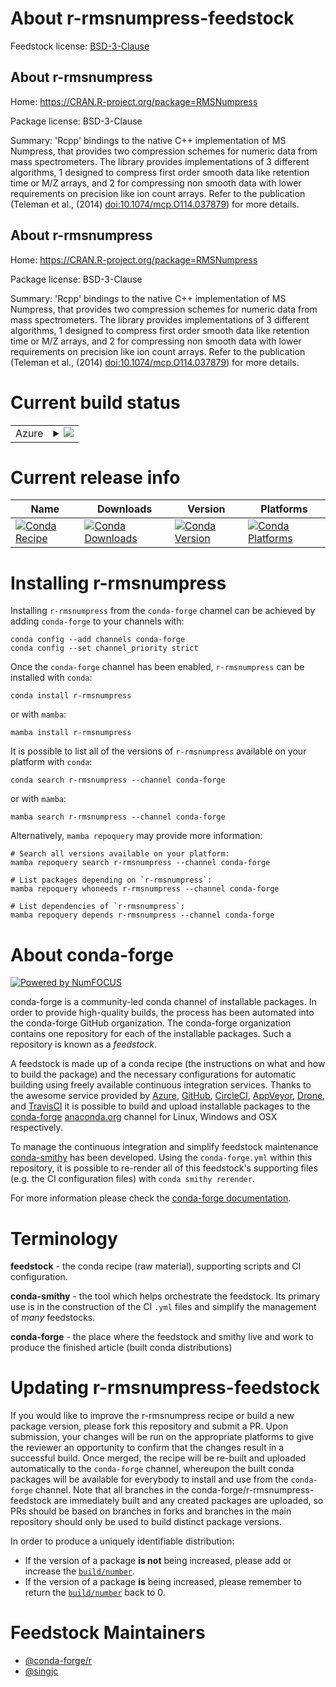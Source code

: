 About r-rmsnumpress-feedstock
=============================

Feedstock license: [BSD-3-Clause](https://github.com/conda-forge/r-rmsnumpress-feedstock/blob/main/LICENSE.txt)


About r-rmsnumpress
-------------------

Home: https://CRAN.R-project.org/package=RMSNumpress

Package license: BSD-3-Clause

Summary: 'Rcpp' bindings to the native C++ implementation of MS Numpress, that provides two compression schemes for numeric data from mass spectrometers. The library provides implementations of 3 different algorithms, 1 designed to compress first order smooth data like retention time or M/Z arrays, and 2 for compressing non smooth data with lower requirements on precision like ion count arrays. Refer to the publication (Teleman et al., (2014) <doi:10.1074/mcp.O114.037879>) for more details.

About r-rmsnumpress
-------------------

Home: https://CRAN.R-project.org/package=RMSNumpress

Package license: BSD-3-Clause

Summary: 'Rcpp' bindings to the native C++ implementation of MS Numpress, that provides two compression schemes for numeric data from mass spectrometers. The library provides implementations of 3 different algorithms, 1 designed to compress first order smooth data like retention time or M/Z arrays, and 2 for compressing non smooth data with lower requirements on precision like ion count arrays. Refer to the publication (Teleman et al., (2014) <doi:10.1074/mcp.O114.037879>) for more details.

Current build status
====================


<table>
    
  <tr>
    <td>Azure</td>
    <td>
      <details>
        <summary>
          <a href="https://dev.azure.com/conda-forge/feedstock-builds/_build/latest?definitionId=11983&branchName=main">
            <img src="https://dev.azure.com/conda-forge/feedstock-builds/_apis/build/status/r-rmsnumpress-feedstock?branchName=main">
          </a>
        </summary>
        <table>
          <thead><tr><th>Variant</th><th>Status</th></tr></thead>
          <tbody><tr>
              <td>linux_64_r_base4.3</td>
              <td>
                <a href="https://dev.azure.com/conda-forge/feedstock-builds/_build/latest?definitionId=11983&branchName=main">
                  <img src="https://dev.azure.com/conda-forge/feedstock-builds/_apis/build/status/r-rmsnumpress-feedstock?branchName=main&jobName=linux&configuration=linux%20linux_64_r_base4.3" alt="variant">
                </a>
              </td>
            </tr><tr>
              <td>linux_64_r_base4.4</td>
              <td>
                <a href="https://dev.azure.com/conda-forge/feedstock-builds/_build/latest?definitionId=11983&branchName=main">
                  <img src="https://dev.azure.com/conda-forge/feedstock-builds/_apis/build/status/r-rmsnumpress-feedstock?branchName=main&jobName=linux&configuration=linux%20linux_64_r_base4.4" alt="variant">
                </a>
              </td>
            </tr><tr>
              <td>osx_64_r_base4.3</td>
              <td>
                <a href="https://dev.azure.com/conda-forge/feedstock-builds/_build/latest?definitionId=11983&branchName=main">
                  <img src="https://dev.azure.com/conda-forge/feedstock-builds/_apis/build/status/r-rmsnumpress-feedstock?branchName=main&jobName=osx&configuration=osx%20osx_64_r_base4.3" alt="variant">
                </a>
              </td>
            </tr><tr>
              <td>osx_64_r_base4.4</td>
              <td>
                <a href="https://dev.azure.com/conda-forge/feedstock-builds/_build/latest?definitionId=11983&branchName=main">
                  <img src="https://dev.azure.com/conda-forge/feedstock-builds/_apis/build/status/r-rmsnumpress-feedstock?branchName=main&jobName=osx&configuration=osx%20osx_64_r_base4.4" alt="variant">
                </a>
              </td>
            </tr><tr>
              <td>win_64_r_base4.3</td>
              <td>
                <a href="https://dev.azure.com/conda-forge/feedstock-builds/_build/latest?definitionId=11983&branchName=main">
                  <img src="https://dev.azure.com/conda-forge/feedstock-builds/_apis/build/status/r-rmsnumpress-feedstock?branchName=main&jobName=win&configuration=win%20win_64_r_base4.3" alt="variant">
                </a>
              </td>
            </tr><tr>
              <td>win_64_r_base4.4</td>
              <td>
                <a href="https://dev.azure.com/conda-forge/feedstock-builds/_build/latest?definitionId=11983&branchName=main">
                  <img src="https://dev.azure.com/conda-forge/feedstock-builds/_apis/build/status/r-rmsnumpress-feedstock?branchName=main&jobName=win&configuration=win%20win_64_r_base4.4" alt="variant">
                </a>
              </td>
            </tr>
          </tbody>
        </table>
      </details>
    </td>
  </tr>
</table>

Current release info
====================

| Name | Downloads | Version | Platforms |
| --- | --- | --- | --- |
| [![Conda Recipe](https://img.shields.io/badge/recipe-r--rmsnumpress-green.svg)](https://anaconda.org/conda-forge/r-rmsnumpress) | [![Conda Downloads](https://img.shields.io/conda/dn/conda-forge/r-rmsnumpress.svg)](https://anaconda.org/conda-forge/r-rmsnumpress) | [![Conda Version](https://img.shields.io/conda/vn/conda-forge/r-rmsnumpress.svg)](https://anaconda.org/conda-forge/r-rmsnumpress) | [![Conda Platforms](https://img.shields.io/conda/pn/conda-forge/r-rmsnumpress.svg)](https://anaconda.org/conda-forge/r-rmsnumpress) |

Installing r-rmsnumpress
========================

Installing `r-rmsnumpress` from the `conda-forge` channel can be achieved by adding `conda-forge` to your channels with:

```
conda config --add channels conda-forge
conda config --set channel_priority strict
```

Once the `conda-forge` channel has been enabled, `r-rmsnumpress` can be installed with `conda`:

```
conda install r-rmsnumpress
```

or with `mamba`:

```
mamba install r-rmsnumpress
```

It is possible to list all of the versions of `r-rmsnumpress` available on your platform with `conda`:

```
conda search r-rmsnumpress --channel conda-forge
```

or with `mamba`:

```
mamba search r-rmsnumpress --channel conda-forge
```

Alternatively, `mamba repoquery` may provide more information:

```
# Search all versions available on your platform:
mamba repoquery search r-rmsnumpress --channel conda-forge

# List packages depending on `r-rmsnumpress`:
mamba repoquery whoneeds r-rmsnumpress --channel conda-forge

# List dependencies of `r-rmsnumpress`:
mamba repoquery depends r-rmsnumpress --channel conda-forge
```


About conda-forge
=================

[![Powered by
NumFOCUS](https://img.shields.io/badge/powered%20by-NumFOCUS-orange.svg?style=flat&colorA=E1523D&colorB=007D8A)](https://numfocus.org)

conda-forge is a community-led conda channel of installable packages.
In order to provide high-quality builds, the process has been automated into the
conda-forge GitHub organization. The conda-forge organization contains one repository
for each of the installable packages. Such a repository is known as a *feedstock*.

A feedstock is made up of a conda recipe (the instructions on what and how to build
the package) and the necessary configurations for automatic building using freely
available continuous integration services. Thanks to the awesome service provided by
[Azure](https://azure.microsoft.com/en-us/services/devops/), [GitHub](https://github.com/),
[CircleCI](https://circleci.com/), [AppVeyor](https://www.appveyor.com/),
[Drone](https://cloud.drone.io/welcome), and [TravisCI](https://travis-ci.com/)
it is possible to build and upload installable packages to the
[conda-forge](https://anaconda.org/conda-forge) [anaconda.org](https://anaconda.org/)
channel for Linux, Windows and OSX respectively.

To manage the continuous integration and simplify feedstock maintenance
[conda-smithy](https://github.com/conda-forge/conda-smithy) has been developed.
Using the ``conda-forge.yml`` within this repository, it is possible to re-render all of
this feedstock's supporting files (e.g. the CI configuration files) with ``conda smithy rerender``.

For more information please check the [conda-forge documentation](https://conda-forge.org/docs/).

Terminology
===========

**feedstock** - the conda recipe (raw material), supporting scripts and CI configuration.

**conda-smithy** - the tool which helps orchestrate the feedstock.
                   Its primary use is in the construction of the CI ``.yml`` files
                   and simplify the management of *many* feedstocks.

**conda-forge** - the place where the feedstock and smithy live and work to
                  produce the finished article (built conda distributions)


Updating r-rmsnumpress-feedstock
================================

If you would like to improve the r-rmsnumpress recipe or build a new
package version, please fork this repository and submit a PR. Upon submission,
your changes will be run on the appropriate platforms to give the reviewer an
opportunity to confirm that the changes result in a successful build. Once
merged, the recipe will be re-built and uploaded automatically to the
`conda-forge` channel, whereupon the built conda packages will be available for
everybody to install and use from the `conda-forge` channel.
Note that all branches in the conda-forge/r-rmsnumpress-feedstock are
immediately built and any created packages are uploaded, so PRs should be based
on branches in forks and branches in the main repository should only be used to
build distinct package versions.

In order to produce a uniquely identifiable distribution:
 * If the version of a package **is not** being increased, please add or increase
   the [``build/number``](https://docs.conda.io/projects/conda-build/en/latest/resources/define-metadata.html#build-number-and-string).
 * If the version of a package **is** being increased, please remember to return
   the [``build/number``](https://docs.conda.io/projects/conda-build/en/latest/resources/define-metadata.html#build-number-and-string)
   back to 0.

Feedstock Maintainers
=====================

* [@conda-forge/r](https://github.com/conda-forge/r/)
* [@singjc](https://github.com/singjc/)


